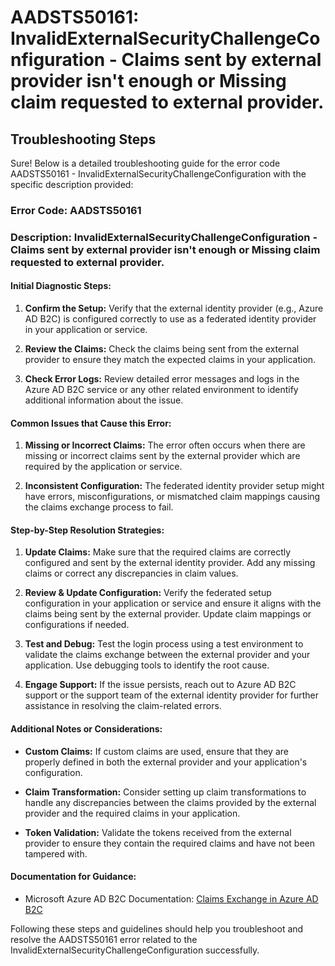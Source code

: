 
# AADSTS50161: InvalidExternalSecurityChallengeConfiguration - Claims sent by external provider isn't enough or Missing claim requested to external provider.


## Troubleshooting Steps
Sure! Below is a detailed troubleshooting guide for the error code AADSTS50161 - InvalidExternalSecurityChallengeConfiguration with the specific description provided:

### Error Code: AADSTS50161
### Description: InvalidExternalSecurityChallengeConfiguration - Claims sent by external provider isn't enough or Missing claim requested to external provider.

#### Initial Diagnostic Steps:
1. **Confirm the Setup:** Verify that the external identity provider (e.g., Azure AD B2C) is configured correctly to use as a federated identity provider in your application or service.
  
2. **Review the Claims:** Check the claims being sent from the external provider to ensure they match the expected claims in your application. 

3. **Check Error Logs:** Review detailed error messages and logs in the Azure AD B2C service or any other related environment to identify additional information about the issue.

#### Common Issues that Cause this Error:
1. **Missing or Incorrect Claims:** The error often occurs when there are missing or incorrect claims sent by the external provider which are required by the application or service.
  
2. **Inconsistent Configuration:** The federated identity provider setup might have errors, misconfigurations, or mismatched claim mappings causing the claims exchange process to fail.

#### Step-by-Step Resolution Strategies:
1. **Update Claims:** Make sure that the required claims are correctly configured and sent by the external identity provider. Add any missing claims or correct any discrepancies in claim values.
  
2. **Review & Update Configuration:** Verify the federated setup configuration in your application or service and ensure it aligns with the claims being sent by the external provider. Update claim mappings or configurations if needed.

3. **Test and Debug:** Test the login process using a test environment to validate the claims exchange between the external provider and your application. Use debugging tools to identify the root cause.

4. **Engage Support:** If the issue persists, reach out to Azure AD B2C support or the support team of the external identity provider for further assistance in resolving the claim-related errors.

#### Additional Notes or Considerations:
- **Custom Claims:** If custom claims are used, ensure that they are properly defined in both the external provider and your application's configuration.
  
- **Claim Transformation:** Consider setting up claim transformations to handle any discrepancies between the claims provided by the external provider and the required claims in your application.

- **Token Validation:** Validate the tokens received from the external provider to ensure they contain the required claims and have not been tampered with.

#### Documentation for Guidance:
- Microsoft Azure AD B2C Documentation: [Claims Exchange in Azure AD B2C](https://docs.microsoft.com/en-us/azure/active-directory-b2c/claims-exchange)

Following these steps and guidelines should help you troubleshoot and resolve the AADSTS50161 error related to the InvalidExternalSecurityChallengeConfiguration successfully.